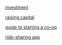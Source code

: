 [investment](https://www.project-equity.org/wp-content/uploads/2017/04/The-Original-Community-Investment_A-Guide-to-Worker-Coop-Conversion-Investments_Project-Equity.pdf)

[raising capital](https://resources.uwcc.wisc.edu/Finance/Cooperative%20Equity%20and%20Ownership.pdf)

[guide to starting a co-op](https://cdi.coop/wp-content/uploads/2014/01/CDIcompletestart-uppkt2010.pdf)

[ride-sharing app](https://testdriven.io/courses/taxi-react/)

